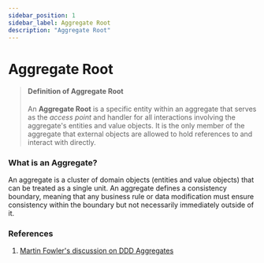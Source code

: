 ```yaml
---
sidebar_position: 1
sidebar_label: Aggregate Root
description: "Aggregate Root"
---
```


# Aggregate Root

> #### Definition of Aggregate Root
>
> An **Aggregate Root** is a specific entity within an aggregate that serves as the _access point_ and handler for all interactions involving the aggregate's entities and value objects. It is the only member of the aggregate that external objects are allowed to hold references to and interact with directly.

### What is an Aggregate?

An aggregate is a cluster of domain objects (entities and value objects) that can be treated as a single unit. An aggregate defines a consistency boundary, meaning that any business rule or data modification must ensure consistency within the boundary but not necessarily immediately outside of it.

### References

1. [Martin Fowler's discussion on DDD Aggregates](https://martinfowler.com/bliki/DDD_Aggregate.html)
